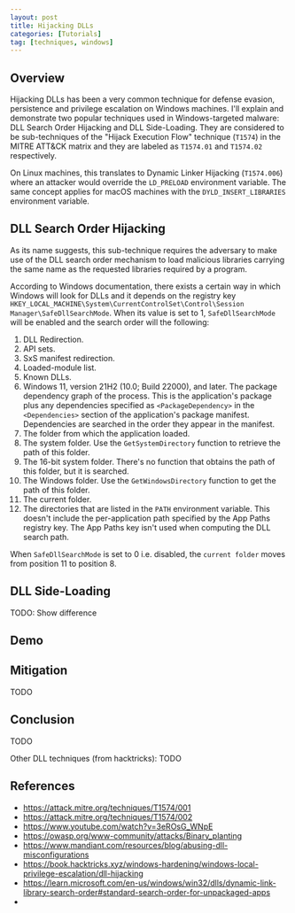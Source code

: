 ```yaml
---
layout: post
title: Hijacking DLLs
categories: [Tutorials]
tag: [techniques, windows] 
---
```



## Overview

Hijacking DLLs has been a very common technique for defense evasion, persistence and privilege escalation on Windows machines. I'll explain and demonstrate two popular techniques used in Windows-targeted malware: DLL Search Order Hijacking and DLL Side-Loading. They are considered to be sub-techniques of the "Hijack Execution Flow" technique (`T1574`) in the MITRE ATT&CK matrix and they are labeled as `T1574.01` and `T1574.02` respectively.

On Linux machines, this translates to Dynamic Linker Hijacking (`T1574.006`) where an attacker would override the `LD_PRELOAD` environment variable. The same concept applies for macOS machines with the `DYLD_INSERT_LIBRARIES` environment variable.

## DLL Search Order Hijacking

As its name suggests, this sub-technique requires the adversary to make use of the DLL search order mechanism to load malicious libraries carrying the same name as the requested libraries required by a program. 

According to Windows documentation, there exists a certain way in which Windows will look for DLLs and it depends on the registry key `HKEY_LOCAL_MACHINE\System\CurrentControlSet\Control\Session Manager\SafeDllSearchMode`. When its value is set to 1, `SafeDllSearchMode` will be enabled and the search order will the following:

1. DLL Redirection.
2. API sets.
3. SxS manifest redirection.
4. Loaded-module list.
5. Known DLLs.
6. Windows 11, version 21H2 (10.0; Build 22000), and later. The package dependency graph of the process. This is the application's package plus any dependencies specified as `<PackageDependency>` in the `<Dependencies>` section of the application's package manifest. Dependencies are searched in the order they appear in the manifest.
7. The folder from which the application loaded.
8. The system folder. Use the `GetSystemDirectory` function to retrieve the path of this folder.
9. The 16-bit system folder. There's no function that obtains the path of this folder, but it is searched.
10. The Windows folder. Use the `GetWindowsDirectory` function to get the path of this folder.
11. The current folder.
12. The directories that are listed in the `PATH` environment variable. This doesn't include the per-application path specified by the App Paths registry key. The App Paths key isn't used when computing the DLL search path.

When `SafeDllSearchMode` is set to 0 i.e. disabled, the `current folder` moves from position 11 to position 8.

## DLL Side-Loading

TODO: Show difference

## Demo


## Mitigation

TODO


## Conclusion 

TODO

Other DLL techniques (from hacktricks): TODO

## References

- https://attack.mitre.org/techniques/T1574/001
- https://attack.mitre.org/techniques/T1574/002
- https://www.youtube.com/watch?v=3eROsG_WNpE
- https://owasp.org/www-community/attacks/Binary_planting
- https://www.mandiant.com/resources/blog/abusing-dll-misconfigurations
- https://book.hacktricks.xyz/windows-hardening/windows-local-privilege-escalation/dll-hijacking
- https://learn.microsoft.com/en-us/windows/win32/dlls/dynamic-link-library-search-order#standard-search-order-for-unpackaged-apps
- 